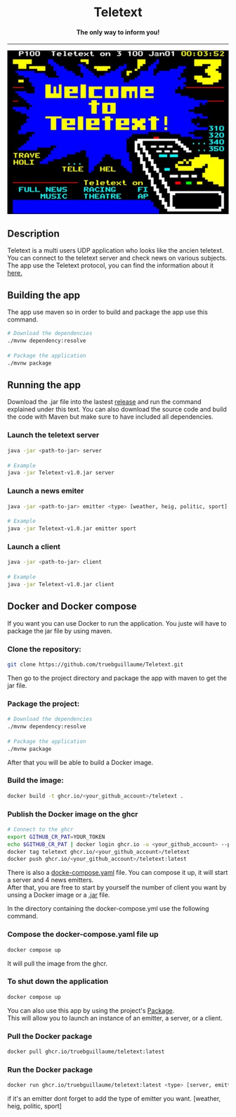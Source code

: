 <div align="center">
<h1 align="center">Teletext</h1>
<h4>The only way to inform you!</h4>
<hr>
<img src="docs/teletext.jpg" width="600" alt="Logo"/>
</div>

## Description
Teletext is a multi users UDP application who looks like the ancien teletext. You can connect to the teletext server and check news on various subjects. The app use the Teletext protocol, you can find the information about it [here.](/docs/PROTOCOL.md)


## Building the app
The app use maven  so in order to build and package the app use this command.

```sh
# Download the dependencies
./mvnw dependency:resolve

# Package the application
./mvnw package
```

## Running the app
Download the .jar file into the lastest [release]() and run the command explained under this text. 
You can also download the source code and build the code with Maven but make sure to have included all dependencies.

### Launch the teletext server

```sh
java -jar <path-to-jar> server

# Example
java -jar Teletext-v1.0.jar server
```
### Launch a news emiter 

```sh
java -jar <path-to-jar> emitter <type> [weather, heig, politic, sport]

# Example
java -jar Teletext-v1.0.jar emitter sport
```

### Launch a client

```sh
java -jar <path-to-jar> client

# Example
java -jar Teletext-v1.0.jar client
```


## Docker and Docker compose
If you want you can use Docker to run the application. You juste will have to package the jar file by using maven.

### Clone the repository: 
```sh
git clone https://github.com/truebguillaume/Teletext.git
```

Then go to the project directory and package the app with maven to get the jar file.


### Package the project: 
```sh
# Download the dependencies
./mvnw dependency:resolve

# Package the application
./mvnw package
```

After that you will be able to build a Docker image.

### Build the image: 
```sh
docker build -t ghcr.io/<your_github_account>/teletext .
```

### Publish the Docker image on the ghcr

```sh
# Connect to the ghcr
export GITHUB_CR_PAT=YOUR_TOKEN
echo $GITHUB_CR_PAT | docker login ghcr.io -u <your_github_account> --password-stdin
docker tag teletext ghcr.io/<your_github_account>/teletext
docker push ghcr.io/<your_github_account>/teletext:latest
```

    
There is also a [docke-compose.yaml]() file. You can compose it up, it will start a server and 4 news emitters.   
After that, you are free to start by yourself the number of client you want by unsing a Docker image or a [.jar]() file.   

In the directory containing the docker-compose.yml use the following command.

### Compose the docker-compose.yaml file up
```sh
docker compose up
```

It will pull the image from the ghcr.


### To shut down the application
```sh
docker compose up
```

You can also use this app by using the project's [Package]().   
This will allow you to launch an instance of an emitter, a server, or a client.   

### Pull the Docker package
```sh
docker pull ghcr.io/truebguillaume/teletext:latest
```

### Run the Docker package
```sh
docker run ghcr.io/truebguillaume/teletext:latest <type> [server, emitter, client]
```
if it's an emitter dont forget to add the type of emitter you want. [weather, heig, politic, sport]



